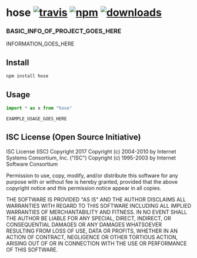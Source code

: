# hose [![travis][travis-image]][travis-url] [![npm][npm-image]][npm-url] [![downloads][downloads-image]][downloads-url]

[travis-image]: https://travis-ci.org/CraigglesO/hose.svg?branch=master
[travis-url]: https://travis-ci.org/CraigglesO/hose
[npm-image]: https://img.shields.io/npm/v/hose.svg
[npm-url]: https://npmjs.org/package/hose
[downloads-image]: https://img.shields.io/npm/dm/hose.svg
[downloads-url]: https://npmjs.org/package/hose

### BASIC_INFO_OF_PROJECT_GOES_HERE

INFORMATION_GOES_HERE

## Install

``` typescript
npm install hose
```

## Usage
``` typescript
import * as x from "hose"

EXAMPLE_USAGE_GOES_HERE

```

## ISC License (Open Source Initiative)

ISC License (ISC)
Copyright 2017 <CraigglesO>
Copyright (c) 2004-2010 by Internet Systems Consortium, Inc. ("ISC")
Copyright (c) 1995-2003 by Internet Software Consortium


Permission to use, copy, modify, and/or distribute this software for any purpose with or without fee is hereby granted, provided that the above copyright notice and this permission notice appear in all copies.

THE SOFTWARE IS PROVIDED "AS IS" AND THE AUTHOR DISCLAIMS ALL WARRANTIES WITH REGARD TO THIS SOFTWARE INCLUDING ALL IMPLIED WARRANTIES OF MERCHANTABILITY AND FITNESS. IN NO EVENT SHALL THE AUTHOR BE LIABLE FOR ANY SPECIAL, DIRECT, INDIRECT, OR CONSEQUENTIAL DAMAGES OR ANY DAMAGES WHATSOEVER RESULTING FROM LOSS OF USE, DATA OR PROFITS, WHETHER IN AN ACTION OF CONTRACT, NEGLIGENCE OR OTHER TORTIOUS ACTION, ARISING OUT OF OR IN CONNECTION WITH THE USE OR PERFORMANCE OF THIS SOFTWARE.
